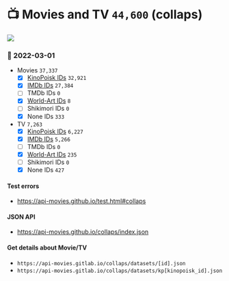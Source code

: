 # :tv: Movies and TV `44,600` (collaps)

<a href="https://API-Movies.github.io"><img src="https://API-Movies.github.io/banner.png?cache"></a>

### :date: 2022-03-01
- Movies `37,337`
  - [x] <a href="https://API-Movies.github.io/collaps/movie_kinopoisk_ids.json">KinoPoisk IDs</a> `32,921`
  - [x] <a href="https://API-Movies.github.io/collaps/movie_imdb_ids.json">IMDb IDs</a> `27,384`
  - [ ] TMDb IDs `0`
  - [x] <a href="https://API-Movies.github.io/collaps/movie_world_art_ids.json">World-Art IDs</a> `8`
  - [ ] Shikimori IDs `0`
  - [x] None IDs `333`
- TV `7,263`
  - [x] <a href="https://API-Movies.github.io/collaps/tv_kinopoisk_ids.json">KinoPoisk IDs</a> `6,227`
  - [x] <a href="https://API-Movies.github.io/collaps/tv_imdb_ids.json">IMDb IDs</a> `5,266`
  - [ ] TMDb IDs `0`
  - [x] <a href="https://API-Movies.github.io/collaps/tv_world_art_ids.json">World-Art IDs</a> `235`
  - [ ] Shikimori IDs `0`
  - [x] None IDs `427`
#### Test errors
- <a href='https://api-movies.github.io/test.html#collaps'>https://api-movies.github.io/test.html#collaps</a>
#### JSON API
- <a href='https://api-movies.github.io/collaps/index.json'>https://api-movies.github.io/collaps/index.json</a>
#### Get details about Movie/TV
- `https://api-movies.gitlab.io/collaps/datasets/[id].json`
- `https://api-movies.gitlab.io/collaps/datasets/kp[kinopoisk_id].json`
